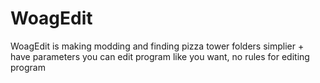 # WoagEdit
WoagEdit is making modding and finding pizza tower folders simplier + have parameters
you can edit program like you want, no rules for editing program
